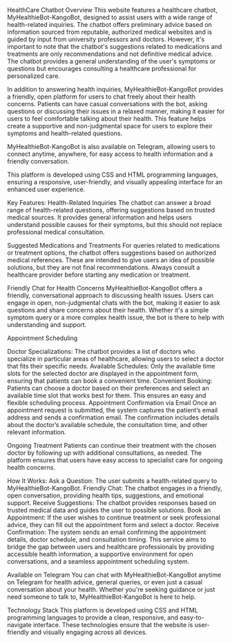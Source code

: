 HealthCare Chatbot Overview
This website features a healthcare chatbot, MyHealthieBot-KangoBot, designed to assist users with a wide range of health-related inquiries. The chatbot offers preliminary advice based on information sourced from reputable, authorized medical websites and is guided by input from university professors and doctors. However, it's important to note that the chatbot's suggestions related to medications and treatments are only recommendations and not definitive medical advice. The chatbot provides a general understanding of the user's symptoms or questions but encourages consulting a healthcare professional for personalized care.

In addition to answering health inquiries, MyHealthieBot-KangoBot provides a friendly, open platform for users to chat freely about their health concerns. Patients can have casual conversations with the bot, asking questions or discussing their issues in a relaxed manner, making it easier for users to feel comfortable talking about their health. This feature helps create a supportive and non-judgmental space for users to explore their symptoms and health-related questions.

MyHealthieBot-KangoBot is also available on Telegram, allowing users to connect anytime, anywhere, for easy access to health information and a friendly conversation.

This platform is developed using CSS and HTML programming languages, ensuring a responsive, user-friendly, and visually appealing interface for an enhanced user experience.

Key Features:
Health-Related Inquiries
The chatbot can answer a broad range of health-related questions, offering suggestions based on trusted medical sources. It provides general information and helps users understand possible causes for their symptoms, but this should not replace professional medical consultation.

Suggested Medications and Treatments
For queries related to medications or treatment options, the chatbot offers suggestions based on authorized medical references. These are intended to give users an idea of possible solutions, but they are not final recommendations. Always consult a healthcare provider before starting any medication or treatment.

Friendly Chat for Health Concerns
MyHealthieBot-KangoBot offers a friendly, conversational approach to discussing health issues. Users can engage in open, non-judgmental chats with the bot, making it easier to ask questions and share concerns about their health. Whether it's a simple symptom query or a more complex health issue, the bot is there to help with understanding and support.

Appointment Scheduling

Doctor Specializations: The chatbot provides a list of doctors who specialize in particular areas of healthcare, allowing users to select a doctor that fits their specific needs.
Available Schedules: Only the available time slots for the selected doctor are displayed in the appointment form, ensuring that patients can book a convenient time.
Convenient Booking: Patients can choose a doctor based on their preferences and select an available time slot that works best for them. This ensures an easy and flexible scheduling process.
Appointment Confirmation via Email
Once an appointment request is submitted, the system captures the patient’s email address and sends a confirmation email. The confirmation includes details about the doctor’s available schedule, the consultation time, and other relevant information.

Ongoing Treatment
Patients can continue their treatment with the chosen doctor by following up with additional consultations, as needed. The platform ensures that users have easy access to specialist care for ongoing health concerns.

How It Works:
Ask a Question: The user submits a health-related query to MyHealthieBot-KangoBot.
Friendly Chat: The chatbot engages in a friendly, open conversation, providing health tips, suggestions, and emotional support.
Receive Suggestions: The chatbot provides responses based on trusted medical data and guides the user to possible solutions.
Book an Appointment: If the user wishes to continue treatment or seek professional advice, they can fill out the appointment form and select a doctor.
Receive Confirmation: The system sends an email confirming the appointment details, doctor schedule, and consultation timing.
This service aims to bridge the gap between users and healthcare professionals by providing accessible health information, a supportive environment for open conversations, and a seamless appointment scheduling system.

Available on Telegram
You can chat with MyHealthieBot-KangoBot anytime on Telegram for health advice, general queries, or even just a casual conversation about your health. Whether you're seeking guidance or just need someone to talk to, MyHealthieBot-KangoBot is here to help.

Technology Stack
This platform is developed using CSS and HTML programming languages to provide a clean, responsive, and easy-to-navigate interface. These technologies ensure that the website is user-friendly and visually engaging across all devices.





